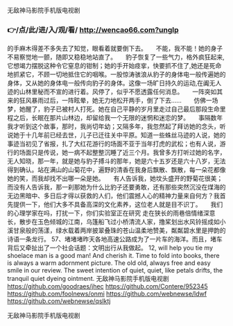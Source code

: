 
无敌神马影院手机版电视剧




### 👉/点/此/进/入/观/看/ http://wencao66.com?unglp




的手麻木得差不多失去了知觉，眼看着就要倒下去。　　不能，我不能！她的身子不易察觉地一颤，随即又稳稳地站直了。　　豹子恢复了一些气力，格外疯狂起来,它想竭力摆脱这种令它窒息的钳制；她的手开始痉挛，快要抓不住了,她还是死命地抓紧它，不顾一切地抵住它的咽喉。一股惊涛骇浪从豹子的身体电一般传遍她的身体，又从她的身体电一般传向豹子的身体。这像一场旷日持久的运动,在阗无人迹的山林里秘而不宣的进行着。风停了，似乎不愿透露任何消息。　　一阵突如其来的狂风暴雨过后，一阵眩晕，她无力地松开两手，倒了下去……　　仿佛一场梦，她醒了，豹子已被村人打死。她在自己平静的岁月里走过自己最后那段生命里程之后，长眠在那片山林边，却留给我一个无限的迷惘和迷恋的梦。　　事隔数年我才听到这个故事，那时，我尚切年幼；又隔多年，我忽然起了拜访她的念头，听说她于十几年前已经去世，儿子已迁往关中平原。知道一些蛛丝马迹的人说，她的事迹当初见了省报，扎了大红花游行的场面不亚于当年打虎的武松；也有人说，游行的场面只是传说，她一病不起整整沉睡了近三个月。我曾多方打听过她的名字，无人知晓，那一年，就是她与豹子搏斗的那年，她是六十五岁还是六十八岁，无法得到确认。站在满山的山菊花中，遍野的清香在我身后飘散、飘散，每一朵花都像她的笑，而我却找不出哪一朵是她。　　有人告诉我，她坟头盛开的野菊花很美；而没有人告诉我，那一刹那她为什么比豹子还要勇敢，还有那些突然沉没在煤海的无边黑暗中、多日后才得以获救的人们，他们震撼人心的精神力量来自何方？我首先提供一下，他们大多不具备高深的文化素养，这位老人就是目不识丁。　　我们的心理学家在吗，打扰一下，你们实验室正在研究
走在狭长的雨巷倍情绪深意长，散步在玉色倾城的江南，乌篷船飞过小桥清流人家，撸桨划出水风铃摇成如小溪甘泉般的荡漾，绿水载着两岸披翠叠珠的苍山温柔地赞美，粼粼碧水里是押韵的诗语一条龙行。
	57、堵堵堵昨天各地高速公路成为了一片车的海洋。而且，堵车背后又牵扯出了一个社会话题：文明出行从我做起。
12, will help you tie my shoelace man is a good man!
And cherish it.
Time to fold into books, there is always a warm adornment picture.
The old old, always free and easy smile in our review.
The sweet intention of quiet, quiet, like petals drifts, the tranquil quiet dyeing ointment.
无敌神马影院手机版电视剧 https://github.com/goodraes/jhec
https://github.com/Contere/952345
https://github.com/foolnews/onmi
https://github.com/webnewse/ldwf
https://github.com/webnewse/qslktj





无敌神马影院手机版电视剧
